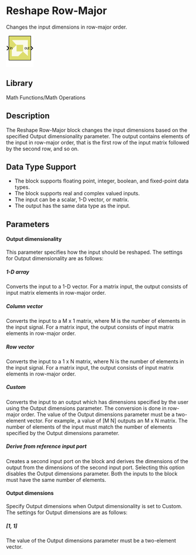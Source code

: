# Reshape Row-Major

Changes the input dimensions in row-major order.

![](./Images/block.png)

## Library

Math Functions/Math Operations

## Description

The Reshape Row-Major block changes the input dimensions based on the
specified Output dimensionality parameter. The output contains elements
of the input in row-major order, that is the first row of the input
matrix followed by the second row, and so on.

## Data Type Support

- The block supports floating point, integer, boolean, and fixed-point
  data types.
- The block supports real and complex valued inputs.
- The input can be a scalar, 1-D vector, or matrix.
- The output has the same data type as the input.

## Parameters

#### Output dimensionality  
This parameter specifies how the input should be reshaped. The settings
for Output dimensionality are as follows:

##### 1-D array
Converts the input to a 1-D vector. For a matrix input, the output consists of input matrix elements in row-major order.

##### Column vector
Converts the input to a M x 1 matrix, where M is the number of elements in the input signal. For a matrix input, the output consists of input matrix elements in row-major order.

##### Row vector
Converts the input to a 1 x N matrix, where N is the number of elements in the input signal. For a matrix input, the output consists of input matrix elements in row-major order.

##### Custom
Converts the input to an output which has dimensions specified by the user using the Output dimensions parameter. The conversion is done in row-major order. The value of the Output dimensions parameter must be a two-element vector. For example, a value of [M N] outputs an M x N matrix. The number of elements of the input must match the number of elements specified by the Output dimensions parameter.

##### Derive from reference input port
Creates a second input port on the block and derives the dimensions of the output from the dimensions of the second input port. Selecting this option disables the Output dimensions parameter. Both the inputs to the block must have the same number of elements.


#### Output dimensions  
Specify Output dimensions when Output dimensionality is set to Custom.
The settings for Output dimensions are as follows:

##### [1, 1]
The value of the Output dimensions parameter must be a two-element vector.
